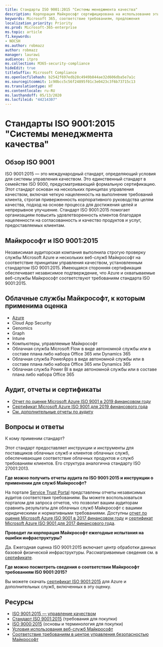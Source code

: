 ```yaml
---
title: Стандарты ISO 9001:2015 "Системы менеджмента качества"
description: Корпорация Майкрософт сертифицирована на использование этих стандартов управления качеством.
keywords: Microsoft 365, соответствие требованиям, предложения
localization_priority: Priority
ms.prod: Microsoft-365-enterprise
ms.topic: article
f1.keywords:
- NOCSH
ms.author: robmazz
author: robmazz
manager: laurawi
audience: itpro
ms.collection: M365-security-compliance
hideEdit: true
titleSuffix: Microsoft Compliance
ms.openlocfilehash: b2542f697edb28c4949b844ae32d606dba5e7a1c
ms.sourcegitcommit: 1c90bcc5c56f24895f01c3e0423c3f6b73715c13
ms.translationtype: HT
ms.contentlocale: ru-RU
ms.lasthandoff: 05/13/2020
ms.locfileid: "44214307"
---
```

# <a name="iso-90012015-quality-management-systems-standards"></a>Стандарты ISO 9001:2015 "Системы менеджмента качества"

## <a name="iso-9001-overview"></a>Обзор ISO 9001

ISO 9001:2015 — это международный стандарт, определяющий условия для системы управления качеством. Это единственный стандарт в семействе ISO 9000, предусматривающий формальную сертификацию. Этот стандарт основан на нескольких принципах управления качеством, включая четкую нацеленность на выполнение требований клиента, строгая приверженность корпоративного руководства целям качества, подход на основе процесса для достижения целей и непрерывное улучшение. Стандарт ISO 9001:2015 помогает организациям повысить удовлетворенность клиентов благодаря нацеленности на согласованность и качество продуктов и услуг, предоставляемых клиентам.

## <a name="microsoft-and-iso-90012015"></a>Майкрософт и ISO 9001:2015

Независимая аудиторская компания выполнила строгую проверку службы Microsoft Azure и нескольких веб-служб Майкрософт на соответствие принципам управления качеством, установленным стандартом ISO 9001:2015. Имеющаяся сторонняя сертификация обеспечивает независимое подтверждение, что Azure и охватываемые веб-службы Майкрософт соответствуют требованиям стандарта ISO 9001:2015.

## <a name="microsoft-in-scope-cloud-services"></a>Облачные службы Майкрософт, к которым применима оценка

- [Azure](https://aka.ms/AzureCompliance)
- Cloud App Security
- Genomics
- Graph
- Intune
- Компьютеры, управляемые Майкрософт
- Облачная служба Microsoft Flow в виде автономной службы или в составе плана либо набора Office 365 или Dynamics 365
- Облачная служба PowerApps в виде автономной службы или в составе плана либо набора Office 365 или Dynamics 365
- Облачная служба Power BI в виде автономной службы или в составе плана либо набора Office 365

## <a name="audits-reports-and-certificates"></a>Аудит, отчеты и сертификаты

- [Отчет по оценке Microsoft Azure ISO 9001 в 2019 финансовом году](https://go.microsoft.com/fwlink/p/?linkid=2077661)
- [Сертификат Microsoft Azure ISO 9001 для 2019 финансового года](https://go.microsoft.com/fwlink/p/?linkid=2077747)
- [См. дополнительные отчеты по аудиту](https://aka.ms/auditreports)

## <a name="frequently-asked-questions"></a>Вопросы и ответы

К кому применим стандарт?

Этот стандарт предоставляет инструкции и инструменты для поставщиков облачных служб и клиентов облачных служб, обеспечивающие соответствие облачных продуктов и служб требованиям клиентов. Его структура аналогична стандарту ISO 27001:2013.

**Где можно получить отчеты аудита по ISO 9001:2015 и инструкции о применении для служб Майкрософт?**

На портале [Service Trust Portal](https://docs.microsoft.com/microsoft-365/compliance/get-started-with-service-trust-portal) представлены отчеты независимых аудитов соответствия требованиям. Вы можете воспользоваться порталом для запроса отчетов, что позволит вашим аудиторам сравнить результаты для облачных служб Майкрософт с вашими юридическими и нормативными требованиями. Доступны [отчет по оценке Microsoft Azure ISO 9001 в 2017 финансовом году](https://www.microsoft.com/?ref=aka) и [сертификат Microsoft Azure ISO 9001 для 2017 финансового года](https://www.microsoft.com/?ref=aka).

**Проводит ли корпорация Майкрософт ежегодные испытания на ошибки инфраструктуры?**

Да. Ежегодная оценка ISO 9001:2015 включает центр обработки данных базовой физической инфраструктуры. Рассматриваемые сведения см. в [сертификате](https://www.microsoft.com/?ref=aka).

**Где можно посмотреть сведения о соответствии Майкрософт требованиям ISO 9001:2015?**

Вы можете скачать [сертификат ISO 9001:2015](https://www.microsoft.com/?ref=aka) для Azure и дополнительных служб, включенных в эту оценку.

## <a name="resources"></a>Ресурсы

- [ISO 9001:2015 — управление качеством](https://www.iso.org/iso-9001-quality-management.html)
- [Стандарт ISO 9001:2015](https://www.iso.org/standard/62085.html) (требования для покупки)
- [ISO 9000:2015](https://www.iso.org/standard/45481.html) (основы и терминология для покупки)
- [Условия использования веб-служб Майкрософт](https://aka.ms/Online-Services-Terms)
- [Соответствие требованиям в центре управления безопасностью Майкрософт](https://www.microsoft.com/trust-center/compliance/compliance-overview)
